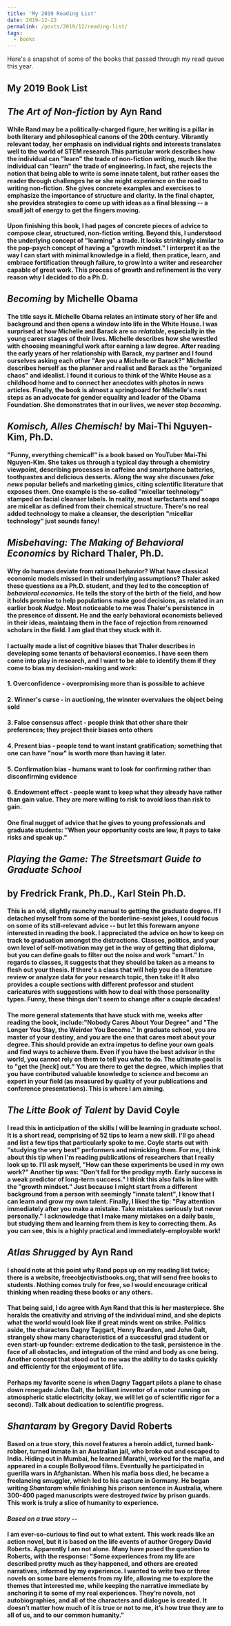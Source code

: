 ```yaml
---
title: 'My 2019 Reading List'
date: 2019-12-22
permalink: /posts/2019/12/reading-list/
tags:
  - books
---
```


Here's a snapshot of some of the books that passed through my read queue this year.

My 2019 Book List
------
## *The Art of Non-fiction* by Ayn Rand 

####  While Rand may be a politically-charged figure, her writing is a pillar in both literary and philosophical canons of the 20th century. Vibrantly relevant today, her emphasis on individual rights and interests translates well to the world of STEM research.This particular work describes how the individual can "learn" the trade of non-fiction writing, much like the individual can "learn" the trade of engineering. In fact, she rejects the notion that being able to write is some innate talent, but rather eases the reader through challenges he or she might experience on the road to writing non-fiction. She gives concrete examples and exercises to emphasize the importance of structure and clarity. In the final chapter, she provides strategies to come up with ideas as a final blessing -- a small jolt of energy to get the fingers moving. 
####  Upon finishing this book, I had pages of concrete pieces of advice to compose clear, structured, non-fiction writing. Beyond this, I understood the underlying concept of "learning" a trade. It looks strinkingly similar to the pop-psych concept of having a "growth mindset." I interpret it as the way I can start with minimal knowledge in a field, then pratice, learn, and embrace fortification through failure, to grow into a writer and researcher capable of great work. This process of growth and refinement is the very reason why I decided to do a Ph.D.

        
## *Becoming* by Michelle Obama 

#### The title says it. Michelle Obama relates an intimate story of her life and background and then opens a window into life in the White House. I was surprised at how Michelle and Barack are so *relatable*, especially in the young career stages of their lives. Michelle describes how she wrestled with choosing meaningful work after earning a law degree. After reading the early years of her relationship with Barack, my partner and I found ourselves asking each other "Are you a Michelle or Barack?" Michelle describes herself as the planner and realist and Barack as the "organized chaos" and idealist. I found it curious to think of the White House as a childhood home and to connect her anecdotes with photos in news articles. Finally, the book is almost a springboard for Michelle's next steps as an advocate for gender equality and leader of the Obama Foundation. She demonstrates that in our lives, we never stop *becoming*. 


## *Komisch, Alles Chemisch!* by Mai-Thi Nguyen-Kim, Ph.D. 
         
#### "Funny, everything chemical!" is a book based on YouTuber Mai-Thi Nguyen-Kim. She takes us through a typical day through a chemistry viewpoint, describing processes in caffeine and smartphone batteries, toothpastes and delicious desserts. Along the way she discusses *fake news* popular beliefs and marketing gimics, citing scientific literature that exposes them. One example is the so-called "micellar technology" stamped on facial cleanser labels. In reality, most surfactants and soaps are micellar as defined from their chemical structure. There's no real added technology to make a cleanser, the description "micellar technology" just sounds fancy!


## *Misbehaving: The Making of Behavioral Economics* by Richard Thaler, Ph.D.

#### Why do humans deviate from rational behavior? What have classical economic models missed in their underlying assumptions? Thaler asked these questions as a Ph.D. student, and they led to the conception of *behavioral economics*. He tells the story of the birth of the field, and how it holds promise to help populations make good decisions, as related in an earlier book *Nudge*. Most noticeable to me was Thaler's persistence in the presence of dissent. He and the early behavioral economists believed in their ideas, maintaing them in the face of rejection from renowned scholars in the field. I am glad that they stuck with it. 
#### I actually made a list of cognitive biases that Thaler describes in developing some tenants of behavioral economics. I have seen them come into play in research, and I want to be able to identify them if they come to bias my decision-making and work: 
#### 1. Overconfidence - overpromising more than is possible to achieve
#### 2. Winner's curse - in auctioning, the winnter overvalues the object being sold
#### 3. False consensus affect - people think that other share their preferences; they project their biases onto others
#### 4. Present bias - people tend to want instant gratification; something that one can have "now" is worth more than having it later. 
#### 5. Confirmation bias - humans want to look for confirming rather than disconfirming evidence
#### 6. Endowment effect - people want to keep what they already have rather than gain value. They are more willing to risk to avoid loss than risk to gain. 

#### One final nugget of advice that he gives to young professionals and graduate students: "When your opportunity costs are low, it pays to take risks and speak up." 

## *Playing the Game: The Streetsmart Guide to Graduate School* 
## by Fredrick Frank, Ph.D., Karl Stein Ph.D.

#### This is an old, slightly raunchy manual to getting the graduate degree. If I detached myself from some of the borderline-sexist jokes, I could focus on some of its still-relevant advice -- but let this forewarn anyone interested in reading the book. I appreciated the advice on how to keep on track to graduation amongst the distractions. Classes, politics, and your own level of self-motivation may get in the way of getting that diploma, but you can define goals to filter out the noise and work "smart." In regards to classes, it suggests that they should be taken as a means to flesh out your thesis. If there's a class that will help you do a literature review or analyze data for your research topic, then take it! It also provides a couple sections with different professor and student caricatures with suggestions with how to deal with those personality types. Funny, these things don't seem to change after a couple decades!
####  The more general statements that have stuck with me, weeks after reading the book, include:"Nobody Cares About Your Degree" and "The Longer You Stay, the Weirder You Become." In graduate school, you are master of your destiny, and you are the one that cares most about your degree. This should provide an extra impetus to define your own goals and find ways to achieve them. Even if you have the best advisor in the world, you cannot rely on them to tell you what to do. The ultimate goal is to "get the [heck] out." You are there to get the degree, which implies that you have contributed valuable knowledge to science and become an expert in your field (as measured by quality of your publications and conference presentations). This is where I am aiming. 

## *The Litte Book of Talent* by David Coyle

#### I read this in anticipation of the skills I will be learning in graduate school. It is a short read, comprising of 52 tips to learn a new skill. I'll go ahead and list a few tips that particularly spoke to me. Coyle starts out with "studying the very best" performers and mimicking them. For me, I think about this tip when I'm reading publications of researchers that I really look up to. I'll ask myself, "How can these experiments be used in my own work?" Another tip was: "Don't fall for the prodigy myth. Early success is a weak predictor of long-term success." I think this also falls in line with the "growth mindset." Just because I might start from a different background from a person with seemingly "innate talent", I know that I can learn and grow my own talent. Finally, I liked the tip: "Pay attention immediately after you make a mistake. Take mistakes seriously but never personally." I acknowledge that I make many mistakes on a daily basis, but studying them and learning from them is key to correcting them. As you can see, this is a highly practical and immediately-employable work!

## *Atlas Shrugged* by Ayn Rand

#### I should note at this point why Rand pops up on my reading list twice; there is a website, freeobjectivistbooks.org, that will send free books to students. Nothing comes truly for free, so I would encourage critical thinking when reading these books or any others. 
#### That being said, I do agree with Ayn Rand that this is her masterpiece. She heralds the creativity and striving of the individual mind, and she depicts what the world would look like if great minds went on strike. Politics aside, the characters Dagny Taggart, Henry Rearden, and John Galt, strangely show many characteristics of a successful grad student or even start-up founder: extreme dedication to the task, persistence in the face of all obstacles, and integration of the mind and body as one being. Another concept that stood out to me was the ability to do tasks quickly and efficiently for the enjoyment of life. 
#### Perhaps my favorite scene is when Dagny Taggart pilots a plane to chase down renegade John Galt, the brilliant inventor of a motor running on atmospheric static electricity (okay, we will let go of scientific rigor for a second). Talk about dedication to scientific progress. 

## *Shantaram* by Gregory David Roberts 

#### Based on a true story, this novel features a heroin addict, turned bank-robber, turned inmate in an Australian jail, who broke out and escaped to India. Hiding out in Mumbai, he learned Marathi, worked for the mafia, and appeared in a couple Bollywood films. Eventually he participated in guerilla wars in Afghanistan. When his mafia boss died, he became a freelancing smuggler, which led to his capture in Germany. He began writing *Shantaram* while finishing his prison sentence in Australia, where 300-400 paged manuscripts were destroyed *twice* by prison guards. This work is truly a slice of humanity to experience. 
#### *Based on a true story* -- 
#### I am ever-so-curious to find out to what extent. This work reads like an action novel, but it is based on the life events of author Gregory David Roberts. Apparently I am not alone. Many have posed the question to Roberts, with the response: "Some experiences from my life are described pretty much as they happened, and others are created narratives, informed by my experience. I wanted to write two or three novels on some bare elements from my life, allowing me to explore the themes that interested me, while keeping the narrative immediate by anchoring it to some of my real experiences. They’re novels, not autobiographies, and all of the characters and dialogue is created. It doesn’t matter how much of it is true or not to me, it’s how true they are to all of us, and to our common humanity." 

